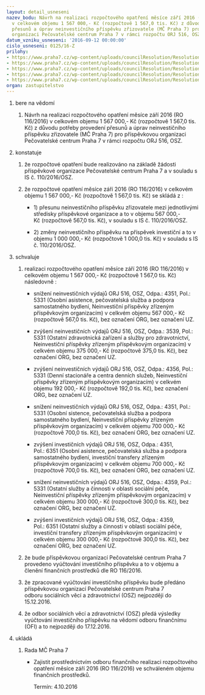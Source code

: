 ```yaml
---
layout: detail_usneseni
nazev_bodu: Návrh na realizaci rozpočtového opatření měsíce září 2016 (RO 116/2016)
  v celkovém objemu 1 567 000,- Kč (rozpočtově 1 567,0 tis. Kč) z důvodu potřeby provedení
  přesunů a úprav neinvestičního příspěvku zřizovatele (MČ Praha 7) pro příspěvkovou
  organizaci Pečovatelské centrum Praha 7 v rámci rozpočtu ORJ 516, OSZ.
datum_vzniku_usneseni: '2016-09-12 00:00:00'
cislo_usneseni: 0125/16-Z
prilohy:
- https://www.praha7.cz/wp-content/uploads/councilResolution/Resolutions/27435/export/Duvodovazprava~103647.docx
- https://www.praha7.cz/wp-content/uploads/councilResolution/Resolutions/27435/export/Zadost_PC_Praha7~103646.pdf
- https://www.praha7.cz/wp-content/uploads/councilResolution/Resolutions/27435/export/ISOSZzmenaprispevkupozadaveknarozpoctoveopatreni~103645.doc
- https://www.praha7.cz/wp-content/uploads/councilResolution/Resolutions/27435/export/UsneseniRMCPraha7_c_0796_16_R~103644.pdf
- https://www.praha7.cz/wp-content/uploads/councilResolution/Resolutions/27435/export/export~301583.pdf
organ: zastupitelstvo
---
```

<OL class=urzList_view id=urzList>
<LI class=urzClass1><SPAN name="1">bere na vědomí</SPAN> 
<OL class=urzOlClass>
<LI class=urzClass2 style="TEXT-ALIGN: left"><SPAN>
<P>Návrh na realizaci rozpočtového opatření měsíce&nbsp;září 2016 (RO 116/2016) v celkovém objemu 1 567 000,- Kč (rozpočtově 1 567,0 tis. Kč) z důvodu potřeby provedení přesunů a úprav neinvestičního příspěvku zřizovatele (MČ Praha 7) pro příspěvkovou organizaci Pečovatelské centrum Praha 7 v rámci rozpočtu ORJ 516, OSZ.</P></SPAN></LI></OL></LI>
<LI class=urzClass1><SPAN name="6">konstatuje</SPAN> 
<OL class=urzOlClass>
<LI class=urzClass2 style="TEXT-ALIGN: left"><SPAN>
<P>že rozpočtové opatření bude realizováno na základě žádosti příspěvkové organizace Pečovatelské centrum Praha 7 a v souladu s IS č.&nbsp;110/2016/OSZ.</P></SPAN></LI>
<LI class=urzClass2 style="TEXT-ALIGN: left"><SPAN>
<P>že rozpočtové opatření měsíce&nbsp;září 2016 (RO 116/2016)&nbsp;v celkovém objemu&nbsp;1 567 000,- Kč (rozpočtově 1 567,0 tis. Kč)&nbsp;se skládá z :&nbsp;</P></SPAN>
<UL class=urzUlClass>
<LI class=urzClass3 style="TEXT-ALIGN: left"><SPAN>
<P>1) přesunu neinvestičního příspěvku zřizovatele mezi jednotlivými středisky příspěvkové organizace a to v objemu 567 000,- Kč&nbsp;(rozpočtově 567,0 tis. Kč), v souladu s IS č. 110/2016/OSZ.</P></SPAN></LI>
<LI class=urzClass3 style="TEXT-ALIGN: left"><SPAN>
<P>2) změny neinvestičního příspěvku na příspěvek investiční a to v objemu 1 000 000,- Kč (rozpočtově 1 000,0 tis. Kč) v souladu s IS č. 110/2016/OSZ.</P></SPAN></LI></UL></LI></OL></LI>
<LI class=urzClass1><SPAN name="24">schvaluje</SPAN> 
<OL class=urzOlClass>
<LI class=urzClass2 style="TEXT-ALIGN: left"><SPAN>
<P>realizaci rozpočtového opatření měsíce&nbsp;září 2016 (RO 116/2016) v celkovém objemu 1 567 000,- Kč (rozpočtově 1 567,0 tis. Kč) následovně :</P></SPAN>
<UL class=urzUlClass>
<LI class=urzClass3 style="TEXT-ALIGN: left"><SPAN>
<P>snížení neinvestičních výdajů ORJ 516, OSZ, Odpa.: 4351, Pol.: 5331 (Osobní asistence, pečovatelská služba a podpora samostatného bydlení, Neinvestiční příspěvky zřízeným příspěvkovým organizacím) v celkvém objemu 567 000,- Kč (rozpočtově 567,0 tis. Kč), bez označení ORG, bez označení UZ.</P></SPAN></LI>
<LI class=urzClass3 style="TEXT-ALIGN: left"><SPAN>
<P>zvýšení&nbsp;neinvestičních výdajů ORJ 516, OSZ, Odpa.: 3539, Pol.: 5331 (Ostatní zdravotnická zařízení a služby pro zdravotnictví, Neinvestiční příspěvky zřízeným příspěvkovým organizacím) v celkvém objemu&nbsp;375 000,- Kč (rozpočtově 375,0 tis. Kč), bez označení ORG, bez označení UZ.</P></SPAN></LI>
<LI class=urzClass3 style="TEXT-ALIGN: left"><SPAN>
<P>zvýšení neinvestičních výdajů ORJ 516, OSZ, Odpa.: 4356, Pol.: 5331 (Denní stacionáře a centra denních služeb, Neinvestiční příspěvky zřízeným příspěvkovým organizacím) v celkvém objemu&nbsp;192 000,- Kč (rozpočtově 192,0 tis. Kč), bez označení ORG, bez označení UZ.</P></SPAN></LI>
<LI class=urzClass3 style="TEXT-ALIGN: left"><SPAN>
<P>snížení neinvestičních výdajů ORJ 516, OSZ, Odpa.: 4351, Pol.: 5331 (Osobní sistence, pečovatelská služba a podpora samostatného bydlení, Neinvestiční příspěvky zřízeným příspěvkovým organizacím) v celkvém objemu&nbsp;700 000,- Kč (rozpočtově 700,0 tis. Kč), bez označení ORG, bez označení UZ.</P></SPAN></LI>
<LI class=urzClass3 style="TEXT-ALIGN: left"><SPAN>
<P>zvýšení investičních výdajů ORJ 516, OSZ, Odpa.: 4351, Pol.:&nbsp;6351 (Osobní asistence, pečovatelská služba a podpora samostatného bydlení, investiční&nbsp;transfery zřízeným příspěvkovým organizacím) v celkvém objemu&nbsp;700 000,- Kč (rozpočtově 700,0 tis. Kč), bez označení ORG, bez označení UZ.</P></SPAN></LI>
<LI class=urzClass3 style="TEXT-ALIGN: left"><SPAN>
<P>snížení neinvestičních výdajů ORJ 516, OSZ, Odpa.: 4359, Pol.: 5331 (Ostatní služby a činnosti v oblasti sociální péče, Neinvestiční příspěvky zřízeným příspěvkovým organizacím) v celkvém objemu 300 000,- Kč (rozpočtově 300,0 tis. Kč), bez označení ORG, bez označení UZ.</P></SPAN></LI>
<LI class=urzClass3 style="TEXT-ALIGN: left"><SPAN>
<P>zvýšení investičních výdajů ORJ 516, OSZ, Odpa.: 4359, Pol.:&nbsp;6351 (Ostatní služby a činnosti v oblasti sociální péče, investiční&nbsp;transfery zřízeným příspěvkovým organizacím) v celkvém objemu 300 000,- Kč (rozpočtově 300,0 tis. Kč), bez označení ORG, bez označení UZ.</P></SPAN></LI></UL></LI>
<LI class=urzClass2 style="TEXT-ALIGN: left"><SPAN>
<P>že bude&nbsp;příspěvkovou organizací Pečovatelské centrum Praha 7 provedeno vyúčtování investičního příspěvku a to v objemu a členění&nbsp;finančních prostředků dle RO 116/2016.</P></SPAN></LI>
<LI class=urzClass2 style="TEXT-ALIGN: left"><SPAN>
<P>že zpracované vyúčtování investičního příspěvku&nbsp;bude předáno příspěvkovou organizací&nbsp;Pečovatelské centrum Praha 7 odboru&nbsp;sociálních věcí&nbsp;a zdravotnictví (OSZ) nejpozději do 15.12.2016.</P></SPAN></LI>
<LI class=urzClass2 style="TEXT-ALIGN: left"><SPAN>
<P>že odbor sociálních věcí&nbsp;a zdravotnictví (OSZ)&nbsp;předá výsledky vyúčtování investičního příspěvku&nbsp;na vědomí odboru finančnímu (OFI)&nbsp;a to nejpozději do 17.12.2016.</P></SPAN></LI></OL></LI>
<LI class=urzClass1 id=urzUkoly><SPAN name="1">ukládá</SPAN>
<OL class=urzOlClass>
<LI class=urzClass2><SPAN>
<P>Rada MČ Praha 7</P></SPAN>
<UL class=urzUlClass>
<LI class=urzClass3><SPAN>
<P>Zajistit prostřednictvím odboru finančního realizaci rozpočtového opatření měsíce září 2016 (RO 116/2016) ve schváleném objemu finančních prostředků.</P></SPAN><SPAN class=urzUkolTermin>Termín:&nbsp;4.10.2016</SPAN></LI></UL></LI></OL></LI></OL>